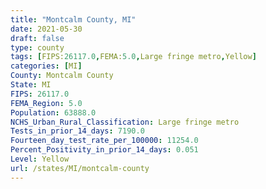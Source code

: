 ```yaml
---
title: "Montcalm County, MI"
date: 2021-05-30
draft: false
type: county
tags: [FIPS:26117.0,FEMA:5.0,Large fringe metro,Yellow]
categories: [MI]
County: Montcalm County
State: MI
FIPS: 26117.0
FEMA_Region: 5.0
Population: 63888.0
NCHS_Urban_Rural_Classification: Large fringe metro
Tests_in_prior_14_days: 7190.0
Fourteen_day_test_rate_per_100000: 11254.0
Percent_Positivity_in_prior_14_days: 0.051
Level: Yellow
url: /states/MI/montcalm-county
---
```



